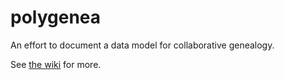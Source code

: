 polygenea
=========

An effort to document a data model for collaborative genealogy.

See [the wiki](https://github.com/tychonievich/polygenea/wiki) for more.
